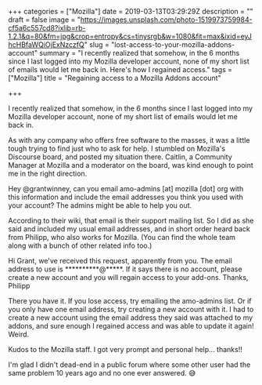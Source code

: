 +++
categories = ["Mozilla"]
date = 2019-03-13T03:29:29Z
description = ""
draft = false
image = "https://images.unsplash.com/photo-1519973759984-cf5a6c557cd8?ixlib=rb-1.2.1&q=80&fm=jpg&crop=entropy&cs=tinysrgb&w=1080&fit=max&ixid=eyJhcHBfaWQiOjExNzczfQ"
slug = "lost-access-to-your-mozilla-addons-account"
summary = "I recently realized that somehow, in the 6 months since I last logged into my Mozilla developer account, none of my short list of emails would let me back in. Here's how I regained access."
tags = ["Mozilla"]
title = "Regaining access to a Mozilla Addons account"

+++


I recently realized that somehow, in the 6 months since I last logged into my Mozilla developer account, none of my short list of emails would let me back in.

As with any company who offers free software to the masses, it was a little tough trying to find just who to ask for help. I stumbled on Mozilla's Discourse board, and posted my situation there. Caitlin, a Community Manager at Mozilla and a moderator on the board, was kind enough to point me in the right direction.

Hey @grantwinney, can you email amo-admins [at] mozilla [dot] org with this information and include the email addresses you think you used with your account? The admins might be able to help you out.

According to their wiki, that email is their support mailing list. So I did as she said and included my usual email addresses, and in short order heard back from Philipp, who also works for Mozilla. (You can find the whole team along with a bunch of other related info too.)

Hi Grant, we've received this request, apparently from you. The email address to use is **********@*****. If it says there is no account, please create a new account and you will regain access to your add-ons. Thanks, Philipp

There you have it. If you lose access, try emailing the amo-admins list. Or if you only have one email address, try creating a new account with it. I had to create a new account using the email address they said was attached to my addons, and sure enough I regained access and was able to update it again! Weird.

Kudos to the Mozilla staff. I got very prompt and personal help... thanks!!

I'm glad I didn't dead-end in a public forum where some other user had the same problem 10 years ago and no one ever answered. 😅